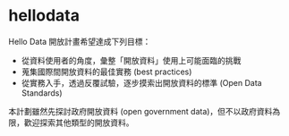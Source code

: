 hellodata
=========

Hello Data 開放計畫希望達成下列目標：

* 從資料使用者的角度，彙整「開放資料」使用上可能面臨的挑戰
* 蒐集國際間開放資料的最佳實務 (best practices)
* 從實務入手，透過反覆試驗，逐步摸索出開放資料的標準 (Open Data Standards)

本計劃雖然先探討政府開放資料 (open government data)，但不以政府資料為限，歡迎探索其他類型的開放資料。

